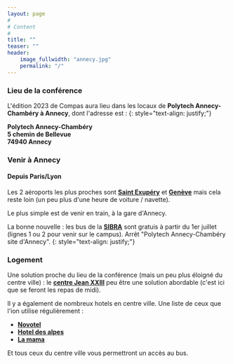 ```yaml
---
layout: page
#
# Content
#
title: ""
teaser: ""
header:
    image_fullwidth: "annecy.jpg"
    permalink: "/"
---
```


### **Lieu de la conférence**

L'édition 2023 de Compas aura lieu dans les locaux de **Polytech Annecy-Chambéry à Annecy**, dont l'adresse est :
{: style="text-align: justify;"}

**Polytech Annecy-Chambéry** <br>
**5 chemin de Bellevue** <br>
**74940 Annecy**


### **Venir à Annecy**

#### Depuis Paris/Lyon
 
Les 2 aéroports les plus proches sont **[Saint
Exupéry](https://www.lyonaeroports.com/)** et
**[Genève](https://www.gva.ch/fr/)** mais cela reste loin (un peu plus
d'une heure de voiture / navette).

Le plus simple est de venir en train, à la gare d'Annecy.

La bonne nouvelle : les bus de la **[SIBRA](https://www.sibra.fr/)** sont
gratuis à partir du 1er juillet (lignes 1 ou 2 pour venir sur le
campus). Arrêt "Polytech Annecy-Chambéry site d'Annecy".
{: style="text-align: justify;"}

### Logement

Une solution proche du lieu de la conférence (mais un peu plus éloigné
du centre ville) : le **[centre Jean
XXIII](https://www.centrejean23.com/)** peu être une solution
abordable (c'est ici que se feront les repas de midi).

Il y a également de nombreux hotels en centre ville.
Une liste de ceux que l'ion utilise régulièrement :
- **[Novotel](https://all.accor.com/hotel/1357/index.en.shtml?dateIn=&nights=&compositions=1&stayplus=false&snu=false#origin=novotel)**
- **[Hotel des alpes](https://www.hotelannecy.com/)**
- **[La mama](https://www.hotelannecy.fr/)**

Et tous ceux du centre ville vous permettront un accès au bus.